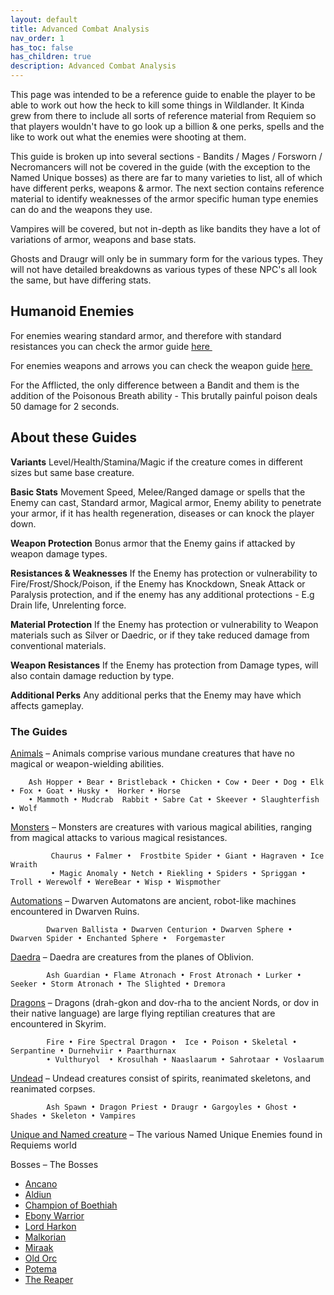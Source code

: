 ```yaml
---
layout: default
title: Advanced Combat Analysis
nav_order: 1
has_toc: false
has_children: true
description: Advanced Combat Analysis
---
```


This page was intended to be a reference guide to enable the player to be able to work out how the heck to kill some things in Wildlander. It Kinda grew from there to include all sorts of reference material from Requiem so that players wouldn't have to go look up a billion & one perks, spells and the like to work out what the enemies were shooting at them. 

This guide is broken up into several sections -  Bandits / Mages / Forsworn / Necromancers will not be covered in the guide (with the exception to the Named Unique bosses) as there are far to many varieties to list, all of which have different perks, weapons & armor. The next section contains reference material to identify weaknesses of the armor specific human type enemies can do and the weapons they use.

Vampires will be covered, but not in-depth as like bandits they have a lot of variations of armor, weapons and base stats.

Ghosts and Draugr will only be in summary form for the various types. They will not have detailed breakdowns as various types of these NPC's all look the same, but have differing stats. 

## Humanoid Enemies 

For enemies wearing standard armor, and therefore with standard resistances you can check the armor guide <a href="https://docs.google.com/spreadsheets/d/1rMVLVouumU45jFfmjmWUVjTYY7_wLnrxwmHMi24R9OU/edit?usp=sharing" target="_blank" rel="noopener noreferrer">here <svg viewBox="0 0 24 24" aria-labelledby="svg-external-link-title" width="1em" height="1em"><use xlink:href="#svg-external-link"></use></svg></a> 

For enemies weapons and arrows you can check the weapon guide <a href="https://docs.google.com/spreadsheets/d/1Xp1LE79R4uHC2yP7KkA2p1sS-l_TkaRAQfdHV4t0aOM/edit#gid=0" target="_blank" rel="noopener noreferrer">here <svg viewBox="0 0 24 24" aria-labelledby="svg-external-link-title" width="1em" height="1em"><use xlink:href="#svg-external-link"></use></svg></a>

For the Afflicted, the only difference between a Bandit and them is the addition of the Poisonous Breath ability - This brutally painful poison deals 50 damage for 2 seconds.

## About these Guides

**Variants**
Level/Health/Stamina/Magic if the creature comes in different sizes but same base creature. 

**Basic Stats**
Movement Speed, Melee/Ranged damage or spells that the Enemy can cast, Standard armor, Magical armor, Enemy ability to penetrate your armor, if it has health regeneration, diseases or can knock the player down.

**Weapon Protection**
Bonus armor that the Enemy gains if attacked by weapon damage types.
 
**Resistances & Weaknesses**
If the Enemy has protection or vulnerability to Fire/Frost/Shock/Poison, if the Enemy has Knockdown, Sneak Attack or Paralysis protection, and if the enemy has any additional protections - E.g Drain life, Unrelenting force.

**Material Protection**
If the Enemy has protection or vulnerability to Weapon materials such as Silver or Daedric, or if they take reduced damage from conventional materials.

**Weapon Resistances**
If the Enemy has protection from Damage types, will also contain damage reduction by type.

**Additional Perks**
Any additional perks that the Enemy may have which affects gameplay.

### The Guides 

[Animals](/06-MechanicsAnaylsis/AdvancedCombatMecanics/Animals) – Animals comprise various mundane creatures that have no magical or weapon-wielding abilities.

        Ash Hopper • Bear • Bristleback • Chicken • Cow • Deer • Dog • Elk • Fox • Goat • Husky •  Horker • Horse 
        • Mammoth • Mudcrab  Rabbit • Sabre Cat • Skeever • Slaughterfish • Wolf

[Monsters](/06-MechanicsAnaylsis/AdvancedCombatMecanics/Monsters) – Monsters are creatures with various magical abilities, ranging from magical attacks to various magical resistances.

             Chaurus • Falmer •  Frostbite Spider • Giant • Hagraven • Ice Wraith 
             • Magic Anomaly • Netch • Riekling • Spiders • Spriggan • Troll • Werewolf • WereBear • Wisp • Wispmother
        
[Automations](/06-MechanicsAnaylsis/AdvancedCombatMecanics/Automations) – Dwarven Automatons are ancient, robot-like machines encountered in Dwarven Ruins.

            Dwarven Ballista • Dwarven Centurion • Dwarven Sphere • Dwarven Spider • Enchanted Sphere •  Forgemaster
            
[Daedra](/06-MechanicsAnaylsis/AdvancedCombatMecanics/Daedra) – Daedra are creatures from the planes of Oblivion.
              
            Ash Guardian • Flame Atronach • Frost Atronach • Lurker • Seeker • Storm Atronach • The Slighted • Dremora
            
[Dragons](/06-MechanicsAnaylsis/AdvancedCombatMecanics/Dragons) – Dragons (drah-gkon and dov-rha to the ancient Nords, or dov in their native language) are large flying reptilian creatures that are encountered in Skyrim.
              
            Fire • Fire Spectral Dragon •  Ice • Poison • Skeletal • Serpantine • Durnehviir • Paarthurnax 
            • Vulthuryol  • Krosulhah • Naaslaarum • Sahrotaar • Voslaarum         
            
[Undead](/06-MechanicsAnaylsis/AdvancedCombatMecanics/Undead) – Undead creatures consist of spirits, reanimated skeletons, and reanimated corpses. 
              
            Ash Spawn • Dragon Priest • Draugr • Gargoyles • Ghost • Shades • Skeleton • Vampires       
            
[Unique and Named creature](/06-MechanicsAnaylsis/AdvancedCombatMecanics/UniqueCreatures) – The various Named Unique Enemies found in Requiems world
  
Bosses – The Bosses
* [Ancano](/06-MechanicsAnaylsis/AdvancedCombatMecanics/Ancano)  
* [Aldiun](/06-MechanicsAnaylsis/AdvancedCombatMecanics/Aldiun) 
* [Champion of Boethiah](/06-MechanicsAnaylsis/AdvancedCombatMecanics/Champion-of-Boethiah) 
* [Ebony Warrior](/06-MechanicsAnaylsis/AdvancedCombatMecanics/Ebony-Warrior)
* [Lord Harkon](/06-MechanicsAnaylsis/AdvancedCombatMecanics/Lord-Harkon) 
* [Malkorian](/06-MechanicsAnaylsis/AdvancedCombatMecanics/Malkoran)
* [Miraak](/06-MechanicsAnaylsis/AdvancedCombatMecanics/Miraak)
* [Old Orc](/06-MechanicsAnaylsis/AdvancedCombatMecanics/Old-Orc)
* [Potema](/06-MechanicsAnaylsis/AdvancedCombatMecanics/Potema) 
* [The Reaper](/06-MechanicsAnaylsis/AdvancedCombatMecanics/The-Reaper)
